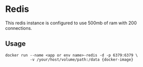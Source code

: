 # Redis
This redis instance is configured to use 500mb of ram with 200 connections.

## Usage

```shell
docker run --name <app or env name>-redis -d -p 6379:6379 \
           -v /your/host/volume/path:/data {docker-image}
```
